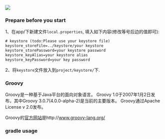 ![](/Users/lyl/techWorks/demos/gradleUsage/logo/ic_launcher-32x32.png)

### Prepare before you start
1、在app/下新建文件`local.properties`, 填入如下内容(修改等号后边的值即可):
```xml
# keystore (todo:Please use your keystore file)
keystore_storeFile=../keystore/your keystore
keystore_storePassword=your keystore password
keystore_keyAlias=your keystore alias
keystore_keyPassword=your key password
```

2、将`keystore`文件放入到`project/keystore/`下.

### Groovy
Groovy是一种基于Java平台的面向对象语言。 Groovy 1.0于2007年1月2日发布，其中Groovy 3.0.7(4.0.0-alpha-2)是当前的主要版本。 Groovy通过Apache License v 2.0发布。

Groovy的[官方网站](http://www.groovy-lang.org/)是http://www.groovy-lang.org/

### gradle usage

